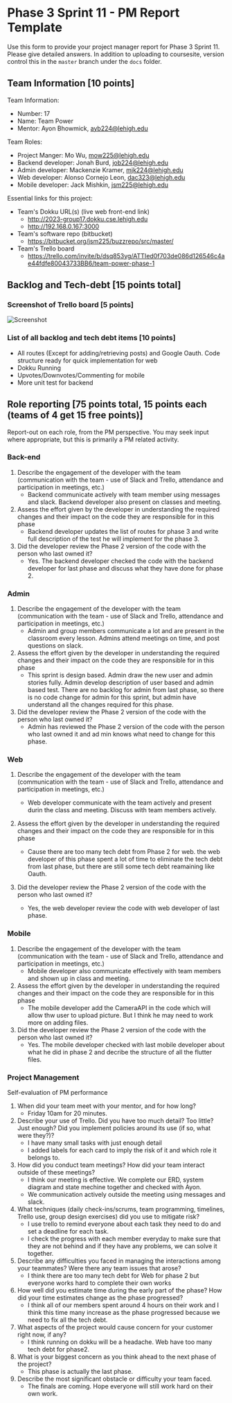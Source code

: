 # Phase 3 Sprint 11 - PM Report Template
Use this form to provide your project manager report for Phase 3 Sprint 11.  Please give detailed answers.
In addition to uploading to coursesite, version control this in the `master` branch under the `docs` folder.

## Team Information [10 points]

Team Information:
* Number: 17
* Name: Team Power
* Mentor: Ayon Bhowmick, ayb224@lehigh.edu

Team Roles:
* Project Manger: Mo Wu, mow225@lehigh.edu
* Backend developer: Jonah Burd, job224@lehigh.edu
* Admin developer: Mackenzie Kramer, mjk224@lehigh.edu
* Web developer: Alonso Cornejo Leon, dac323@lehigh.edu
* Mobile developer: Jack Mishkin, jsm225@lehigh.edu 

Essential links for this project:
* Team's Dokku URL(s) (live web front-end link)
    * http://2023-group17.dokku.cse.lehigh.edu
    * http://192.168.0.167:3000 
* Team's software repo (bitbucket)
    * https://bitbucket.org/jsm225/buzzrepo/src/master/
* Team's Trello board
    * https://trello.com/invite/b/dsq853yg/ATTIed0f703de086d126546c4ae44fdfe80043733BB6/team-power-phase-1

## Backlog and Tech-debt [15 points total]

### Screenshot of Trello board [5 points]

![Screenshot](backlogs.png) 

### List of all backlog and tech debt items [10 points]
 * All routes (Except for adding/retrieving posts) and Google Oauth. Code structure ready for quick implementation for web
* Dokku Running
* Upvotes/Downvotes/Commenting for mobile
* More unit test for backend


## Role reporting [75 points total, 15 points each (teams of 4 get 15 free points)]
Report-out on each role, from the PM perspective.
You may seek input where appropriate, but this is primarily a PM related activity.

### Back-end

1. Describe the engagement of the developer with the team (communication with the team - use of Slack and Trello, attendance and participation in meetings, etc.)
    * Backend communicate actively with team member using messages and slack. Backend developer also present on classes and meeting.
2. Assess the effort given by the developer in understanding the required changes and their impact on the code they are responsible for in this phase
    * Backend developer updates the list of routes for phase 3 and write full description of the test he will implement for the phase 3.
3. Did the developer review the Phase 2 version of the code with the person who last owned it?
    * Yes. The backend developer checked the code with the backend developer for last phase and discuss what they have done for phase 2.

### Admin

1. Describe the engagement of the developer with the team (communication with the team - use of Slack and Trello, attendance and participation in meetings, etc.)
    * Admin and group members communicate a lot and are present in the classroom every lesson.  Admins attend meetings on time, and post questions on slack.
2. Assess the effort given by the developer in understanding the required changes and their impact on the code they are responsible for in this phase
    * This sprint is design based. Admin draw the new user and admin stories fully. Admin develop description of user based and admin based test. There are no backlog for admin from 
    last phase, so there is no code change for admin for this sprint, but admin have understand all the changes required for this phase.
3. Did the developer review the Phase 2 version of the code with the person who last owned it?
    * Admin has reviewed the Phase 2 version of the code with the person who last owned it and ad min knows what need to change for this phase.

### Web

1. Describe the engagement of the developer with the team (communication with the team - use of Slack and Trello, attendance and participation in meetings, etc.)
    * Web developer communicate with the team actively and present durin the class and meeting. Discuss with team members actively.

2. Assess the effort given by the developer in understanding the required changes and their impact on the code they are responsible for in this phase
    * Cause there are too many tech debt from Phase 2 for web. the web developer of this phase spent a lot of time to eliminate the tech debt from last phase, but there are still some tech debt reamaining like Oauth.
3. Did the developer review the Phase 2 version of the code with the person who last owned it?
    * Yes, the web developer review the code with web developer of last phase.

### Mobile

1. Describe the engagement of the developer with the team (communication with the team - use of Slack and Trello, attendance and participation in meetings, etc.)
    * Mobile developer also communicate effectively with team members and shown up in class and meeting.
2. Assess the effort given by the developer in understanding the required changes and their impact on the code they are responsible for in this phase
    * The mobile developer add the CameraAPI in the code which will allow thw user to upload picture. But I think he may need to work more on adding files.
3. Did the developer review the Phase 2 version of the code with the person who last owned it?
    * Yes. The mobile developer checked with last mobile developer about what he did in phase 2 and decribe the structure of all the flutter files.

### Project Management
Self-evaluation of PM performance

1. When did your team meet with your mentor, and for how long?
    * Friday 10am for 20 minutes.
1. Describe your use of Trello.  Did you have too much detail?  Too little?  Just enough? Did you implement policies around its use (if so, what were they?)?
    * I have many small tasks with just enough detail
    * I added labels for each card to imply the risk of it and which role it belongs to.
1. How did you conduct team meetings?  How did your team interact outside of these meetings?
    * I think our meeting is effective. We complete our ERD, system diagram and state mechine together and checked with Ayon.
    * We communication actively outside the meeting using messages and slack. 
1. What techniques (daily check-ins/scrums, team programming, timelines, Trello use, group design exercises) did you use to mitigate risk?
    * I use trello to remind everyone about each task they need to do and set a deadline for each task.
    * I check the progress with each member everyday to make sure that they are not behind and if they have any problems, we can solve it together.
1. Describe any difficulties you faced in managing the interactions among your teammates? Were there any team issues that arose?
    * I think there are too many tech debt for Web for phase 2 but everyone works hard to complete their own works
1. How well did you estimate time during the early part of the phase?  How did your time estimates change as the phase progressed?
    * I think all of our members spent around 4 hours on their work and I think this time many increase as the phase progressed because we need to fix all the tech debt.
1. What aspects of the project would cause concern for your customer right now, if any?
    * I think running on dokku will be a headache. Web have too many tech debt for phase2.
1. What is your biggest concern as you think ahead to the next phase of the project?
    * This phase is actually the last phase.
1. Describe the most significant obstacle or difficulty your team faced.
    * The finals are coming. Hope everyone will still work hard on their own work.